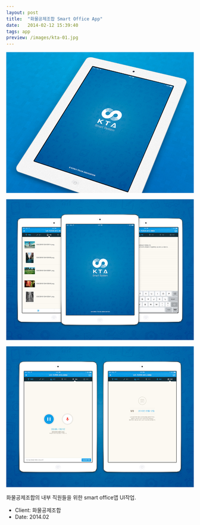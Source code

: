 ```yaml
---
layout: post
title:  "화물공제조합 Smart Office App"
date:   2014-02-12 15:39:40
tags: app
preview: /images/kta-01.jpg
---
```


![Picture 1](/images/kta-01.jpg)

![Picture 2](/images/kta-02.jpg)

![Picture 3](/images/kta-03.jpg)

화물공제조합의 내부 직원들을 위한 smart office앱 UI작업.

- Client: 화물공제조합
- Date: 2014.02